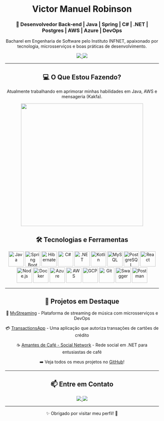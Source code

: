 <div align="center">
  <h1>Victor Manuel Robinson</h1>
  <h3>🚀 Desenvolvedor Back-end | Java | Spring | C# | .NET | Postgres | AWS | Azure | DevOps</h3>
  <p>Bacharel em Engenharia de Software pelo Instituto INFNET, apaixonado por tecnologia, microsserviços e boas práticas de desenvolvimento.</p>
  
  <a href="https://www.linkedin.com/in/victor-robinson-java/">
    <img src="https://img.shields.io/badge/LinkedIn-0077B5?style=for-the-badge&logo=linkedin&logoColor=white"/>
  </a>
  <a href="mailto:victor.robinson@al.infnet.edu.br">
    <img src="https://img.shields.io/badge/Email-D14836?style=for-the-badge&logo=gmail&logoColor=white"/>
  </a>
</div>

---

<h2 align="center">💻 O Que Estou Fazendo?</h2>
<p align="center">Atualmente trabalhando em aprimorar minhas habilidades em Java, AWS e mensageria (Kakfa).</p>

<div align="center">
  <img src="https://media.giphy.com/media/qgQUggAC3Pfv687qPC/giphy.gif" width="400"/>
</div>


<h2 align="center">🛠️ Tecnologias e Ferramentas</h2>
<div align="center">
  <img src="https://cdn.jsdelivr.net/gh/devicons/devicon/icons/java/java-original.svg" title="Java" alt="Java" width="50" height="50"/>
  <img src="https://cdn.jsdelivr.net/gh/devicons/devicon/icons/spring/spring-original.svg" title="Spring Boot" alt="Spring Boot" width="50" height="50"/>
  <img src="https://cdn.jsdelivr.net/gh/devicons/devicon/icons/hibernate/hibernate-original.svg" title="Hibernate" alt="Hibernate" width="50" height="50"/>
  <img src="https://cdn.jsdelivr.net/gh/devicons/devicon/icons/csharp/csharp-original.svg" title="C#" alt="C#" width="50" height="50"/>
  <img src="https://cdn.jsdelivr.net/gh/devicons/devicon/icons/dot-net/dot-net-original.svg" title=".NET" alt=".NET" width="50" height="50"/>
  <img src="https://cdn.jsdelivr.net/gh/devicons/devicon/icons/kotlin/kotlin-original.svg" title="Kotlin" alt="Kotlin" width="50" height="50"/>
  <img src="https://cdn.jsdelivr.net/gh/devicons/devicon/icons/mysql/mysql-original.svg" title="MySQL" alt="MySQL" width="50" height="50"/>
  <img src="https://cdn.jsdelivr.net/gh/devicons/devicon/icons/postgresql/postgresql-original.svg" title="PostgreSQL" alt="PostgreSQL" width="50" height="50"/>
  <img src="https://cdn.jsdelivr.net/gh/devicons/devicon/icons/react/react-original.svg" title="React" alt="React" width="50" height="50"/>
  <img src="https://cdn.jsdelivr.net/gh/devicons/devicon/icons/nodejs/nodejs-original.svg" title="Node.js" alt="Node.js" width="50" height="50"/>
  <img src="https://cdn.jsdelivr.net/gh/devicons/devicon/icons/docker/docker-original.svg" title="Docker" alt="Docker" width="50" height="50"/>
  <img src="https://cdn.jsdelivr.net/gh/devicons/devicon/icons/azure/azure-original.svg" title="Azure" alt="Azure" width="50" height="50"/>
  <img src="https://upload.wikimedia.org/wikipedia/commons/9/93/Amazon_Web_Services_Logo.svg" title="AWS" alt="AWS" width="50" height="50"/>
  <img src="https://cdn.jsdelivr.net/gh/devicons/devicon/icons/googlecloud/googlecloud-original.svg" title="GCP" alt="GCP" width="50" height="50"/>
  <img src="https://cdn.jsdelivr.net/gh/devicons/devicon/icons/git/git-original.svg" title="Git" alt="Git" width="50" height="50"/>
  <img src="https://cdn.jsdelivr.net/gh/devicons/devicon/icons/swagger/swagger-original.svg" title="Swagger" alt="Swagger" width="50" height="50"/>
  <img src="https://cdn.jsdelivr.net/gh/devicons/devicon/icons/postman/postman-original.svg" title="Postman" alt="Postman" width="50" height="50"/>
</div>


---


<h2 align="center">📂 Projetos em Destaque</h2>
<div align="center">
  <p>🎵 <a href="https://github.com/Vikmcr99/StreamingApp">MyStreaming</a> - Plataforma de streaming de música com microsserviços e DevOps</p>
  <p>💳 <a href="https://github.com/Vikmcr99/TransactionsApp">TransactionsApp</a> - Uma aplicação que autoriza transações de cartões de crédito </p>
  <p>☕ <a href="https://github.com/Vikmcr99/AmantesCafeSocialNetwork">Amantes de Café - Social Network</a> - Rede social em .NET para entusiastas de café​</p>
  <p>➡️ Veja todos os meus projetos no <a href="https://github.com/Vikmcr99?tab=repositories">GitHub</a>!</p>
</div>

---

<h2 align="center">📫 Entre em Contato</h2>
<div align="center">
  <a href="https://www.linkedin.com/in/victor-robinson-java/">
    <img src="https://img.shields.io/badge/LinkedIn-0077B5?style=for-the-badge&logo=linkedin&logoColor=white"/>
  </a>
  <a href="mailto:seuemail@email.com">
    <img src="https://img.shields.io/badge/Email-D14836?style=for-the-badge&logo=gmail&logoColor=white"/>
  </a>
</div>

---

<p align="center">✨ Obrigado por visitar meu perfil! 🚀</p>
